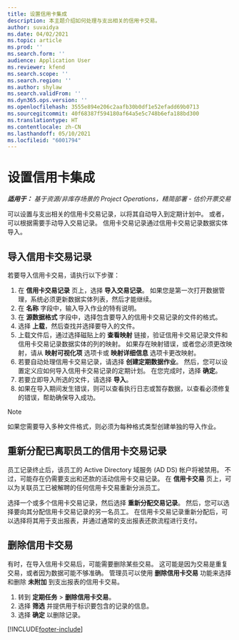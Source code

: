 ```yaml
---
title: 设置信用卡集成
description: 本主题介绍如何处理与支出相关的信用卡交易。
author: suvaidya
ms.date: 04/02/2021
ms.topic: article
ms.prod: ''
ms.search.form: ''
audience: Application User
ms.reviewer: kfend
ms.search.scope: ''
ms.search.region: ''
ms.author: shylaw
ms.search.validFrom: ''
ms.dyn365.ops.version: ''
ms.openlocfilehash: 3555e894e206c2aafb30b0df1e52efadd69b0713
ms.sourcegitcommit: 40f68387f594180af64a5e5c748b6efa188bd300
ms.translationtype: HT
ms.contentlocale: zh-CN
ms.lasthandoff: 05/10/2021
ms.locfileid: "6001794"
---
```

# <a name="set-up-credit-card-integration"></a>设置信用卡集成

_**适用于：** 基于资源/非库存场景的 Project Operations，精简部署 - 估价开票交易_

可以设置与支出相关的信用卡交易记录，以将其自动导入到定期计划中。 或者，可以根据需要手动导入交易记录。 信用卡交易记录通过信用卡交易记录数据实体导入。

## <a name="import-credit-card-transactions"></a>导入信用卡交易记录

若要导入信用卡交易，请执行以下步骤：

1. 在 **信用卡交易记录** 页上，选择 **导入交易记录**。 如果您是第一次打开数据管理，系统必须更新数据实体列表，然后才能继续。
2. 在 **名称** 字段中，输入导入作业的特有说明。
3. 在 **源数据格式** 字段中，选择包含要导入的信用卡交易记录的文件的格式。
4. 选择 **上载**，然后查找并选择要导入的文件。
5. 上载文件后，通过选择磁贴上的 **查看映射** 链接，验证信用卡交易记录文件和信用卡交易记录数据实体的列的映射。 如果存在映射错误，或者您必须更改映射，请从 **映射可视化项** 选项卡或 **映射详细信息** 选项卡更改映射。
6. 若要自动处理信用卡交易记录，请选择 **创建定期数据作业**。 然后，您可以设置定义应如何导入信用卡交易记录的定期计划。 在您完成时，选择 **确定**。
7. 若要立即导入所选的文件，请选择 **导入**。
8. 如果在导入期间发生错误，则可以查看执行日志或暂存数据，以查看必须修复的错误，帮助确保导入成功。

> [!NOTE]
> 如果您需要导入多种文件格式，则必须为每种格式类型创建单独的导入作业。

## <a name="reassign-the-credit-card-transactions-for-terminated-employees"></a>重新分配已离职员工的信用卡交易记录

员工记录终止后，该员工的 Active Directory 域服务 (AD DS) 帐户将被禁用。 不过，可能存在仍需要支出和还款的活动信用卡交易记录。 在 **信用卡交易** 页上，可以为关联员工已被解聘的任何信用卡交易重新分派员工。

选择一个或多个信用卡交易记录，然后选择 **重新分配交易记录**。 然后，您可以选择要向其分配信用卡交易记录的另一名员工。 在信用卡交易记录重新分配后，可以选择将其用于支出报表，并通过通常的支出报表还款流程进行支付。

## <a name="delete-credit-card-transactions"></a>删除信用卡交易 

有时，在导入信用卡交易后，可能需要删除某些交易。 这可能是因为交易是重复交易，或者因为数据可能不够准确。 管理员可以使用 **删除信用卡交易** 功能来选择和删除 **未附加** 到支出报表的信用卡交易。 

1. 转到 **定期任务** > **删除信用卡交易**。
2. 选择 **筛选** 并提供用于标识要包含的记录的信息。
3. 选择 **确定** 以删除记录。 

[!INCLUDE[footer-include](../includes/footer-banner.md)]

